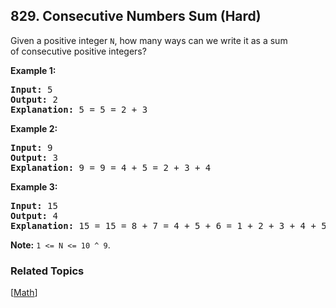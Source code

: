<!--|This file generated by command(leetcode description); DO NOT EDIT.    |-->
<!--+----------------------------------------------------------------------+-->
<!--|@author    Openset <openset.wang@gmail.com>                           |-->
<!--|@link      https://github.com/openset                                 |-->
<!--|@home      https://github.com/openset/leetcode                        |-->
<!--+----------------------------------------------------------------------+-->

## 829. Consecutive Numbers Sum (Hard)

<p>Given a positive integer&nbsp;<code>N</code>, how many ways can we write it as a sum of&nbsp;consecutive positive integers?</p>

<p><strong>Example 1:</strong></p>

<pre>
<strong>Input: </strong>5
<strong>Output: </strong>2
<strong>Explanation: </strong>5 = 5 = 2 + 3</pre>

<p><strong>Example 2:</strong></p>

<pre>
<strong>Input: </strong>9
<strong>Output: </strong>3
<strong>Explanation: </strong>9 = 9 = 4 + 5 = 2 + 3 + 4</pre>

<p><strong>Example 3:</strong></p>

<pre>
<strong>Input: </strong>15
<strong>Output: </strong>4
<strong>Explanation: </strong>15 = 15 = 8 + 7 = 4 + 5 + 6 = 1 + 2 + 3 + 4 + 5</pre>

<p><strong>Note:</strong>&nbsp;<code>1 &lt;= N &lt;= 10 ^ 9</code>.</p>


### Related Topics
[[Math](https://github.com/openset/leetcode/tree/master/tag/math/README.md)]
